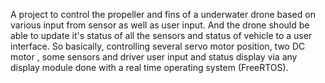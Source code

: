 A project to control the propeller and fins of a underwater drone based on various input from sensor as well as user input.
And the drone should be able to update it's status of all the sensors and status of vehicle to a user interface. So basically,
controlling several servo motor position, two DC motor , some sensors and driver user input and status display via any display module
done with a real time operating system (FreeRTOS).
